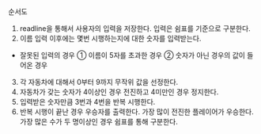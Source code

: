 순서도
1. readline을 통해서 사용자의 입력을 저장한다. 입력은 쉼표를 기준으로 구분한다.
2. 이름 입력 이후에는 몇번 시행하는지에 대한 숫자를 입력받는다.
- 잘못된 입력의 경우
① 이름이 5자를 초과한 경우
② 숫자가 아닌 경우의 값이 들어온 경우
3. 각 자동차에 대해서 0부터 9까지 무작위 값을 선정한다.
4. 자동차가 갖는 숫자가 4이상인 경우 전진하고 4미만인 경우 정지한다.
5. 입력받은 숫자만큼 3번과 4번을 반복 시행한다.
6. 반복 시행이 끝난 경우 우승자를 출력한다. 가장 많이 전진한 플레이어가 우승한다. 가장 많은 수가 두 명이상인 경우 쉼표를 통해 구분한다.

